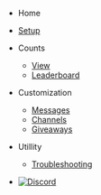  - Home 

  - [Setup](index.md)
 
 - Counts
 
   - [View](counts.md)
   - [Leaderboard](leaderboards.md)

- Customization

  - [Messages](messages.md)
  - [Channels](channels.md)
  - [Giveaways](giveaways.md)
 
- Utillity

  - [Troubleshooting](trouble.md)

- [![Discord](/assets/img/discord_icon.svg ':size=50x50')](https://discord.gg/yRqrjY3)
